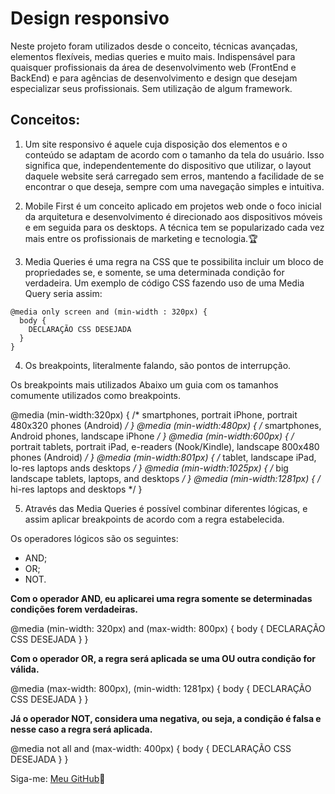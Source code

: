# Design responsivo

Neste projeto foram utilizados desde o conceito, técnicas avançadas, elementos flexíveis, medias queries e muito mais. Indispensável para quaisquer profissionais da área de desenvolvimento web (FrontEnd e BackEnd) e para agências de desenvolvimento e design que desejam especializar seus profissionais. Sem utilização de algum framework. 

## Conceitos: 

1. Um site responsivo é aquele cuja disposição dos elementos e o conteúdo se adaptam de acordo com o tamanho da tela do usuário. Isso significa que, independentemente do dispositivo que utilizar, o layout daquele website será carregado sem erros, mantendo a facilidade de se encontrar o que deseja, sempre com uma navegação simples e intuitiva. 

2. Mobile First é um conceito aplicado em projetos web onde o foco inicial da arquitetura e desenvolvimento é direcionado aos dispositivos móveis e em seguida para os desktops. A técnica tem se popularizado cada vez mais entre os profissionais de marketing e tecnologia.:trophy:

3. Media Queries é uma regra na CSS que te possibilita incluir um bloco de propriedades se, e somente, se uma determinada condição for verdadeira. Um exemplo de código CSS fazendo uso de uma Media Query seria assim:

```
@media only screen and (min-width : 320px) {
  body {
    DECLARAÇÃO CSS DESEJADA
  }
}
```

4. Os breakpoints, literalmente falando, são pontos de interrupção.

Os breakpoints mais utilizados
Abaixo um guia com os tamanhos comumente utilizados como breakpoints.

@media (min-width:320px) { /* smartphones, portrait iPhone, portrait 480x320 phones (Android) */ }
@media (min-width:480px) { /* smartphones, Android phones, landscape iPhone */ }
@media (min-width:600px) { /* portrait tablets, portrait iPad, e-readers (Nook/Kindle), landscape 800x480 phones (Android) */ }
@media (min-width:801px) { /* tablet, landscape iPad, lo-res laptops ands desktops */ }
@media (min-width:1025px) { /* big landscape tablets, laptops, and desktops */ }
@media (min-width:1281px) { /* hi-res laptops and desktops */ }

5. Através das Media Queries é possível combinar diferentes lógicas, e assim aplicar breakpoints de acordo com a regra estabelecida.

Os operadores lógicos são os seguintes:

* AND;
* OR;
* NOT.

**Com o operador AND, eu aplicarei uma regra somente se determinadas condições forem verdadeiras.**

@media (min-width: 320px) and (max-width: 800px) {
 body {
  DECLARAÇÃO CSS DESEJADA
 }
}

**Com o operador OR, a regra será aplicada se uma OU outra condição for válida.**

@media (max-width: 800px), (min-width: 1281px) {
 body {
  DECLARAÇÃO CSS DESEJADA
 }
}

**Já o operador NOT, considera uma negativa, ou seja, a condição é falsa e nesse caso a regra será aplicada.**

@media not all and (max-width: 400px) {
 body {
  DECLARAÇÃO CSS DESEJADA
 }
}

Siga-me: [Meu GitHub](https://github.com/SobrinhoSergio):blue_heart:



